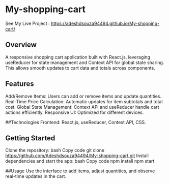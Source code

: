 
# My-shopping-cart

See My Live Project :
https://adeshdsouza94494.github.io/My-shopping-cart/


## Overview
A responsive shopping cart application built with React.js, leveraging useReducer for state management and Context API for global state sharing. This allows smooth updates to cart data and totals across components.

## Features
Add/Remove Items: Users can add or remove items and update quantities.
Real-Time Price Calculation: Automatic updates for item subtotals and total cost.
Global State Management: Context API and useReducer handle cart actions efficiently.
Responsive UI: Optimized for different devices.

##Technologies
Frontend: React.js, useReducer, Context API, CSS.

## Getting Started
Clone the repository:
bash
Copy code
git clone https://github.com/Adeshdsouza94494/My-shopping-cart.git
Install dependencies and start the app:
bash
Copy code
npm install
npm start

##Usage
Use the interface to add items, adjust quantities, and observe real-time updates in the cart.
